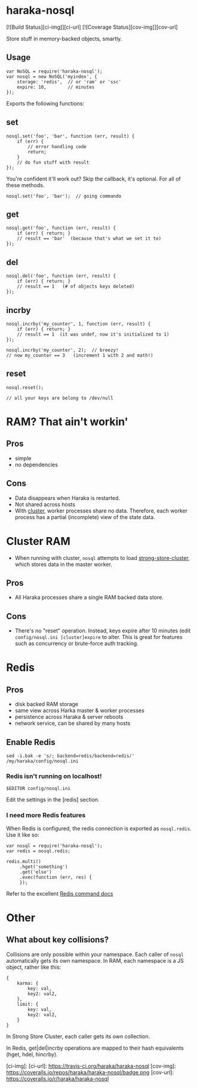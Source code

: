 # haraka-nosql

[![Build Status][ci-img]][ci-url]
[![Coverage Status][cov-img]][cov-url]


Store stuff in memory-backed objects, smartly.

## Usage

    var NoSQL = require('haraka-nosql');
    var nosql = new NoSQL('myindex', {
        storage: 'redis',  // or 'ram' or 'ssc'
        expire: 10,        // minutes
    });

Exports the following functions:

## set

    nosql.set('foo', 'bar', function (err, result) {
        if (err) {
            // error handling code
            return;
        }
        // do fun stuff with result
    });

You're confident it'll work out?  Skip the callback, it's optional. For all of these methods.

    nosql.set('foo', 'bar');  // going commando

## get

    nosql.get('foo', function (err, result) {
        if (err) { return; }
        // result == 'bar'  (because that's what we set it to)
    });

## del

    nosql.del('foo', function (err, result) {
        if (err) { return; }
        // result == 1   (# of objects keys deleted)
    });

## incrby

    nosql.incrby('my_counter', 1, function (err, result) {
        if (err) { return; }
        // result == 1  (it was undef, now it's initialized to 1)
    });

    nosql.incrby('my_counter', 2);  // breezy!
    // now my_counter == 3   (increment 1 with 2 and math!)


## reset

    nosql.reset();

    // all your keys are belong to /dev/null


# RAM? That ain't workin'

## Pros

* simple
* no dependencies

## Cons

* Data disappears when Haraka is restarted.
* Not shared across hosts
* With [cluster](https://nodejs.org/api/cluster.html), worker processes share no data. Therefore, each worker process has a partial (incomplete) view of the state data.

# Cluster RAM

* When running with cluster, `nosql` attempts to load [strong-store-cluster](http://apidocs.strongloop.com/strong-store-cluster/), which stores data in the master worker.

## Pros

* All Haraka processes share a single RAM backed data store.

## Cons

* There's no "reset" operation. Instead, keys expire after 10 minutes (edit
  `config/nosql.ini [cluster]expire` to alter. This is great for features such
  as concurrency or brute-force auth tracking.

# Redis

## Pros

* disk backed RAM storage
* same view across Harka master & worker processes
* persistence across Haraka & server reboots
* network service, can be shared by many hosts

## Enable Redis

    sed -i.bak -e 's/; backend=redis/backend=redis/' /my/haraka/config/nosql.ini


### Redis isn't running on localhost!

    $EDITOR config/nosql.ini

Edit the settings in the [redis] section.

### I need more Redis features

When Redis is configured, the redis connection is exported as `nosql.redis`. Use it like so:

    var nosql = require('haraka-nosql');
    var redis = nosql.redis;

    redis.multi()
         .hget('something')
         .get('else')
         .exec(function (err, res) {
         });

Refer to the excellent [Redis command docs](http://redis.io/commands)


# Other

## What about key collisions?

Collisions are only possible within your namespace. Each caller of `nosql` automatically gets its own namespace. In RAM, each namespace is a JS object, rather like this:

    {
        karma: {
            key: val,
            key2: val2,
        },
        limit: {
            key: val,
            key2: val2,
        }
    }

In Strong Store Cluster, each caller gets its own collection.

In Redis, get|del|incrby operations are mapped to their hash equivalents (hget, hdel, hincrby).


[ci-img]: 
[ci-url]: https://travis-ci.org/haraka/haraka-nosql
[cov-img]: https://coveralls.io/repos/haraka/haraka-nosql/badge.png
[cov-url]: https://coveralls.io/r/haraka/haraka-nosql
